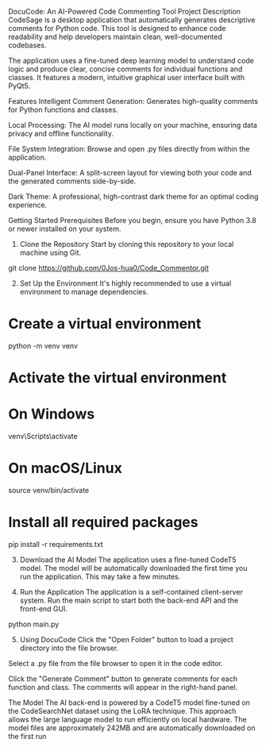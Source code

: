DocuCode: An AI-Powered Code Commenting Tool
Project Description
CodeSage is a desktop application that automatically generates descriptive comments for Python code. This tool is designed to enhance code readability and help developers maintain clean, well-documented codebases.

The application uses a fine-tuned deep learning model to understand code logic and produce clear, concise comments for individual functions and classes. It features a modern, intuitive graphical user interface built with PyQt5.

Features
Intelligent Comment Generation: Generates high-quality comments for Python functions and classes.

Local Processing: The AI model runs locally on your machine, ensuring data privacy and offline functionality.

File System Integration: Browse and open .py files directly from within the application.

Dual-Panel Interface: A split-screen layout for viewing both your code and the generated comments side-by-side.

Dark Theme: A professional, high-contrast dark theme for an optimal coding experience.

Getting Started
Prerequisites
Before you begin, ensure you have Python 3.8 or newer installed on your system.

1. Clone the Repository
Start by cloning this repository to your local machine using Git.

git clone https://github.com/0Jos-hua0/Code_Commentor.git

2. Set Up the Environment
It's highly recommended to use a virtual environment to manage dependencies.

# Create a virtual environment
python -m venv venv

# Activate the virtual environment
# On Windows
venv\Scripts\activate
# On macOS/Linux
source venv/bin/activate

# Install all required packages
pip install -r requirements.txt

3. Download the AI Model
The application uses a fine-tuned CodeT5 model. The model will be automatically downloaded the first time you run the application. This may take a few minutes.

4. Run the Application
The application is a self-contained client-server system. Run the main script to start both the back-end API and the front-end GUI.

python main.py

5. Using DocuCode
Click the "Open Folder" button to load a project directory into the file browser.

Select a .py file from the file browser to open it in the code editor.

Click the "Generate Comment" button to generate comments for each function and class. The comments will appear in the right-hand panel.

The Model
The AI back-end is powered by a CodeT5 model fine-tuned on the CodeSearchNet dataset using the LoRA technique. This approach allows the large language model to run efficiently on local hardware. The model files are approximately 242MB and are automatically downloaded on the first run